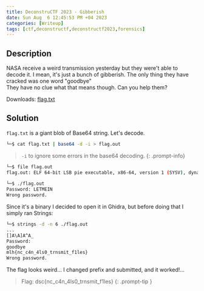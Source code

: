 ```yaml
---
title: DeconstruCTF 2023 - Gibberish
date: Sun Aug  6 12:45:53 PM +04 2023
categories: [Writeup]
tags: [ctf,deconstructf,deconstructf2023,forensics]
---
```


## Description

NASA receive a weird transmission yesterday but they were't able to decode it. I mean, it's just a bunch of gibberish. The only thing they have cracked was one word "goodbye"  
They have no clue what that means though. Can you help them?

Downloads: [flag.txt](https://traboda-arena-87.s3.amazonaws.com/files/attachments/flag_f7ebc314-f788-4942-9719-55bc7aac3825.txt?X-Amz-Algorithm=AWS4-HMAC-SHA256&X-Amz-Credential=AKIA6GUFVMV6HO3NYL6Z%2F20230806%2Fap-south-1%2Fs3%2Faws4_request&X-Amz-Date=20230806T085358Z&X-Amz-Expires=3600&X-Amz-SignedHeaders=host&X-Amz-Signature=fdf4660a73ed4921bf0ad9801f53e1b4a9b7e140cc74ca4c58058a1e41b2df8c)

## Solution

`flag.txt` is a giant blob of Base64 string. Let's decode.

```bash
└─$ cat flag.txt | base64 -d -i > flag.out
```

> `-i` to ignore some errors in the base64 decoding.
{: .prompt-info}

```bash
└─$ file flag.out 
flag.out: ELF 64-bit LSB pie executable, x86-64, version 1 (SYSV), dynamically linked, interpreter /lib64/ld-linux-x86-64.so.2, BuildID[sha1]=c49ab6b10a428c61e3da7c28a3a1b6a465dfb9a6, for GNU/Linux 3.2.0, not stripped
                                                                                                                                                                                                                  
└─$ ./flag.out           
Password: LETMEIN
Wrong password.
```

Since it's a binary I decided to open it in Ghidra, but before doing that I simply ran Strings:

```bash
└─$ strings -d -n 6 ./flag.out                   
...
[]A\A]A^A_
Password: 
goodbye
mlh{nc_c4n_4ls0_trnsmit_f1les}
Wrong password.
```

The flag looks weird... I changed prefix and submitted, and it worked!...

> Flag: dsc{nc_c4n_4ls0_trnsmit_f1les}
{: .prompt-tip }
